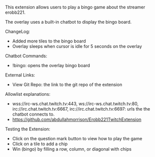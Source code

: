 This extension allows users to play a bingo game about the streamer erobb221.

The overlay uses a built-in chatbot to display the bingo board.

ChangeLog:

- Added more tiles to the bingo board
- Overlay sleeps when cursor is idle for 5 seconds on the overlay

Chatbot Commands:

- !bingo: opens the overlay bingo board

External Links:

- View Git Repo: the link to the git repo of the extension

Allowlist explanations:

- wss://irc-ws.chat.twitch.tv:443, ws://irc-ws.chat.twitch.tv:80, irc://irc.chat.twitch.tv:6667, irc://irc.chat.twitch.tv:6697: urls the the chatbot connects to.
- https://github.com/abdullahmorrison/Erobb221TwitchExtension

Testing the Extension:

- Click on the question mark button to view how to play the game
- Click on a tile to add a chip
- Win (bingo) by filling a row, column, or diagonal with chips
